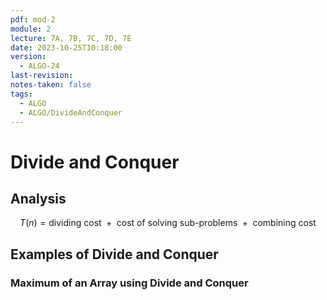 ```yaml
---
pdf: mod-2
module: 2
lecture: 7A, 7B, 7C, 7D, 7E
date: 2023-10-25T10:18:00
version:
  - ALGO-24
last-revision: 
notes-taken: false
tags:
  - ALGO
  - ALGO/DivideAndConquer
---
```

# Divide and Conquer

## Analysis

$$
T(n) = \text{dividing cost } + \text{ cost of solving sub-problems } + \text{ combining cost} 
$$

## Examples of Divide and Conquer

### Maximum of an Array using Divide and Conquer
